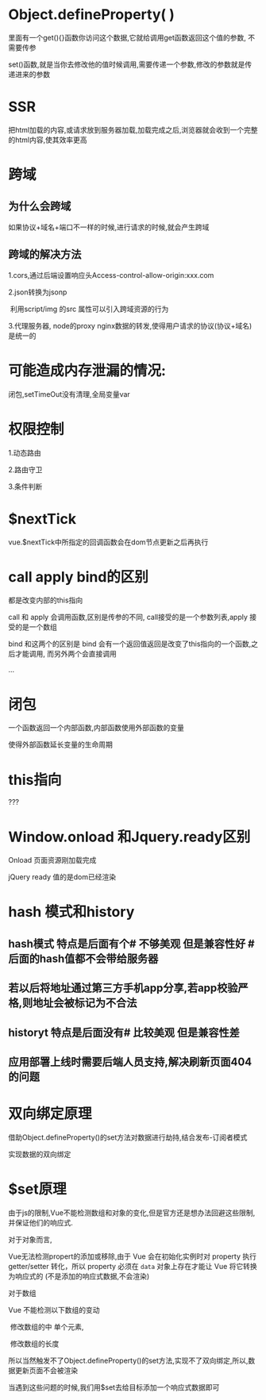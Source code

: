 # Object.defineProperty( )

​	里面有一个get(){}函数你访问这个数据,它就给调用get函数返回这个值的参数, 不需要传参

​	set()函数,就是当你去修改他的值时候调用,需要传递一个参数,修改的参数就是传递进来的参数



# SSR

把html加载的内容,或请求放到服务器加载,加载完成之后,浏览器就会收到一个完整的html内容,使其效率更高



# 跨域

## 为什么会跨域

如果协议+域名+端口不一样的时候,进行请求的时候,就会产生跨域

## 跨域的解决方法

1.cors,通过后端设置响应头Access-control-allow-origin:xxx.com

2.json转换为jsonp

​	利用script/img  的src 属性可以引入跨域资源的行为

3.代理服务器, node的proxy nginx数据的转发,使得用户请求的协议(协议+域名)是统一的



# 可能造成内存泄漏的情况:

闭包,setTimeOut没有清理,全局变量var

# 权限控制

1.动态路由

2.路由守卫

3.条件判断

# $nextTick

vue.$nextTick中所指定的回调函数会在dom节点更新之后再执行



# call apply bind的区别

都是改变内部的this指向

call 和 apply 会调用函数,区别是传参的不同, call接受的是一个参数列表,apply 接受的是一个数组

bind 和这两个的区别是 bind 会有一个返回值返回是改变了this指向的一个函数,之后才能调用, 而另外两个会直接调用

...

# 闭包

一个函数返回一个内部函数,内部函数使用外部函数的变量

使得外部函数延长变量的生命周期

# this指向

???

# Window.onload 和Jquery.ready区别

Onload 页面资源刚加载完成

jQuery ready 值的是dom已经渲染



# hash 模式和history 

## hash模式 特点是后面有个#  不够美观 但是兼容性好 #后面的hash值都不会带给服务器

## 若以后将地址通过第三方手机app分享,若app校验严格,则地址会被标记为不合法





## historyt 特点是后面没有#	比较美观 但是兼容性差

## 应用部署上线时需要后端人员支持,解决刷新页面404的问题









# 双向绑定原理

借助Object.defineProperty()的set方法对数据进行劫持,结合发布-订阅者模式

实现数据的双向绑定



# $set原理

由于js的限制,Vue不能检测数组和对象的变化,但是官方还是想办法回避这些限制,并保证他们的响应式.

对于对象而言,

Vue无法检测propert的添加或移除,由于 Vue 会在初始化实例时对 property 执行 getter/setter 转化，所以 property 必须在 `data` 对象上存在才能让 Vue 将它转换为响应式的 (不是添加的响应式数据,不会渲染)

对于数组

Vue 不能检测以下数组的变动

​	修改数组的中 单个元素,

​	修改数组的长度

所以当然触发不了Object.defineProperty()的set方法,实现不了双向绑定,所以,数据更新页面不会被渲染

当遇到这些问题的时候,我们用$set去给目标添加一个响应式数据即可

